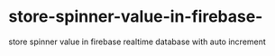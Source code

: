 # store-spinner-value-in-firebase-
store spinner value in firebase realtime database with auto increment
